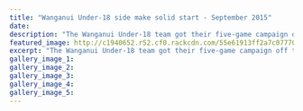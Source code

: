 ```yaml
---
title: "Wanganui Under-18 side make solid start - September 2015"
date: 
description: "The Wanganui Under-18 team got their five-game campaign off to a good start by thwarting a late comeback from Horowhenua-Kapiti with a 25-17 win in Levin on Saturday, Wanganui Chronicle article 1/9/15"
featured_image: http://c1940652.r52.cf0.rackcdn.com/55e61913ff2a7c0777001082/Rugby-WU-under-18-Kauika.Meihana-1.9.15.jpg
excerpt: "The Wanganui Under-18 team got their five-game campaign off to a good start by thwarting a late comeback from Horowhenua-Kapiti with a 25-17 win in Levin on Saturday. WHS student Daniel Kauika scored the opening try and Harerangi Meihana landed a penalty shortly before halftime for a 13-7 advantage."
gallery_image_1: 
gallery_image_2: 
gallery_image_3: 
gallery_image_4: 
gallery_image_5: 
---
```


